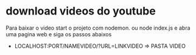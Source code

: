 # download videos do youtube


Para baixar o video start o projeto com nodemon. ou node index.js e abra uma pagina web e siga os passos abaixos 
 * LOCALHOST:PORT/NAMEVIDEO/?URL=LINKVIDEO   => PASTA VIDEO 


